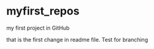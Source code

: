 # myfirst_repos
my first project in GitHub

that is the first change in readme file.
Test for branching

